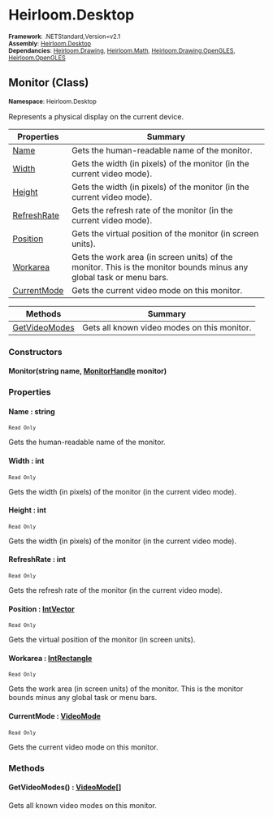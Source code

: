 # Heirloom.Desktop

<small>**Framework**: .NETStandard,Version=v2.1</small>  
<small>**Assembly**: [Heirloom.Desktop](../Heirloom.Desktop/Heirloom.Desktop.md)</small>  
<small>**Dependancies**: [Heirloom.Drawing](../Heirloom.Drawing/Heirloom.Drawing.md), [Heirloom.Math](../Heirloom.Math/Heirloom.Math.md), [Heirloom.Drawing.OpenGLES](../Heirloom.Drawing.OpenGLES/Heirloom.Drawing.OpenGLES.md), [Heirloom.OpenGLES](../Heirloom.OpenGLES/Heirloom.OpenGLES.md)</small>  

## Monitor (Class)
<small>**Namespace**: Heirloom.Desktop</small>  

Represents a physical display on the current device.

| Properties                  | Summary                                                                                                             |
|-----------------------------|---------------------------------------------------------------------------------------------------------------------|
| [Name](#NAM5943D12B)        | Gets the human-readable name of the monitor.                                                                        |
| [Width](#WID68924896)       | Gets the width (in pixels) of the monitor (in the current video mode).                                              |
| [Height](#HEIE098AAEB)      | Gets the width (in pixels) of the monitor (in the current video mode).                                              |
| [RefreshRate](#REFCFA57A9B) | Gets the refresh rate of the monitor (in the current video mode).                                                   |
| [Position](#POSF46C3C91)    | Gets the virtual position of the monitor (in screen units).                                                         |
| [Workarea](#WOR837EBBDE)    | Gets the work area (in screen units) of the monitor. This is the monitor bounds minus any global task or menu bars. |
| [CurrentMode](#CUR65B9D688) | Gets the current video mode on this monitor.                                                                        |

| Methods                       | Summary                                     |
|-------------------------------|---------------------------------------------|
| [GetVideoModes](#GET218AAA2F) | Gets all known video modes on this monitor. |

### Constructors

#### Monitor(string name, [MonitorHandle](Heirloom.Desktop.MonitorHandle.md) monitor)

### Properties

#### <a name="NAM5943D12B"></a>Name : string

<small>`Read Only`</small>

Gets the human-readable name of the monitor.

#### <a name="WID68924896"></a>Width : int

<small>`Read Only`</small>

Gets the width (in pixels) of the monitor (in the current video mode).

#### <a name="HEIE098AAEB"></a>Height : int

<small>`Read Only`</small>

Gets the width (in pixels) of the monitor (in the current video mode).

#### <a name="REFCFA57A9B"></a>RefreshRate : int

<small>`Read Only`</small>

Gets the refresh rate of the monitor (in the current video mode).

#### <a name="POSF46C3C91"></a>Position : [IntVector](../Heirloom.Math/Heirloom.Math.IntVector.md)

<small>`Read Only`</small>

Gets the virtual position of the monitor (in screen units).

#### <a name="WOR837EBBDE"></a>Workarea : [IntRectangle](../Heirloom.Math/Heirloom.Math.IntRectangle.md)

<small>`Read Only`</small>

Gets the work area (in screen units) of the monitor. This is the monitor bounds minus any global task or menu bars.

#### <a name="CUR65B9D688"></a>CurrentMode : [VideoMode](Heirloom.Desktop.VideoMode.md)

<small>`Read Only`</small>

Gets the current video mode on this monitor.

### Methods

#### <a name="GET218AAA2F"></a>GetVideoModes() : [VideoMode[]](Heirloom.Desktop.VideoMode.md)

Gets all known video modes on this monitor.

